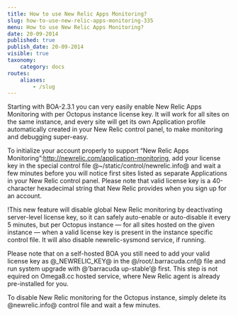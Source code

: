 ```yaml
---
title: How to use New Relic Apps Monitoring?
slug: how-to-use-new-relic-apps-monitoring-335
menu: How to use New Relic Apps Monitoring?
date: 20-09-2014
published: true
publish_date: 20-09-2014
visible: true
taxonomy:
    category: docs
routes:
    aliases:
        - /slug
---
```


Starting with BOA-2.3.1 you can very easily enable New Relic Apps Monitoring with per Octopus instance license key. It will work for all sites on the same instance, and every site will get its own Application profile automatically created in your New Relic control panel, to make monitoring and debugging super-easy.

To initialize your account properly to support  “New Relic Apps Monitoring”:http://newrelic.com/application-monitoring,  add your license key in the special control file @~/static/control/newrelic.info@ and wait a few minutes before you will notice first sites listed as separate Applications in your New Relic control panel. Please note that valid license key is a 40-character hexadecimal string that New Relic provides when you sign up for an account.

<a name="newrelic-red"></a>

!This new feature will disable global New Relic monitoring by deactivating server-level license key, so it can safely auto-enable or auto-disable it every 5 minutes, but per Octopus instance — for all sites hosted on the given instance — when a valid license key is present in the instance specific control file. It will also disable newrelic-sysmond service, if running.

Please note that on a self-hosted BOA you still need to add your valid license key as @_NEWRELIC_KEY@ in the @/root/.barracuda.cnf@ file and run system upgrade with @’barracuda up-stable’@ first. This step is not equired on Omega8.cc hosted service, where New Relic agent is already pre-installed for you.

To disable New Relic monitoring for the Octopus instance, simply delete its @newrelic.info@ control file and wait a few minutes.
